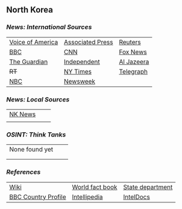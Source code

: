 ## North Korea ##

### _News: International Sources_ ###
|   |   |   |
| --- | --- | --- |
| [Voice of America](https://www.voanews.com/search?search_api_fulltext=North+Korea&type=1&sort_by=publication_time) | [Associated Press](https://apnews.com/NorthKorea) | [Reuters](https://www.reuters.com/news/archive/north-korea) |
| [BBC](https://www.bbc.com/news/topics/cywd23g0gz5t/north-korea) | [CNN](https://www.cnn.com/search/?q=North+Korea&size=10&type=article) | [Fox News](https://www.foxnews.com/category/world/conflicts/north-korea) |
| [The Guardian](https://www.theguardian.com/world/north-korea)  | [Independent](https://www.independent.co.uk/topic/NorthKorea) | [Al Jazeera](https://www.aljazeera.com/topics/country/north-korea.html) |
| ~~RT~~ | [NY Times](https://www.nytimes.com/topic/destination/north-korea?searchResultPosition=0) | [Telegraph](https://www.telegraph.co.uk/north-korea/) |
| [NBC](https://www.nbcnews.com/news/north-korea) | [Newsweek](https://www.newsweek.com/topic/north-korea) |  |

### _News: Local Sources_ ###
|   |   |   |
| --- | --- | --- |
| [NK News](https://www.nknews.org/) |  |  |
|  |  |  |

### _OSINT: Think Tanks_ ###
|  |  |  |
| --- | --- | --- |
| None found yet []() | []() | []() |
| []() | []() | []() |
| []() | []() | []() |


### _References_ ###
|   |   |   |
| --- | --- | --- |
| [Wiki](https://en.wikipedia.org/wiki/North_Korea) | [World fact book](https://www.cia.gov/library/publications/resources/the-world-factbook/geos/kn.html) | [State department](https://www.state.gov/countries-areas/north-korea/) |
| [BBC Country Profile](https://www.bbc.com/news/world-asia-pacific-15256929) | [Intellipedia](https://intellipedia.intelink.gov/wiki/North_Korea) | [IntelDocs](https://inteldocs.intelink.gov/search/folder?q=North+Korea) |
